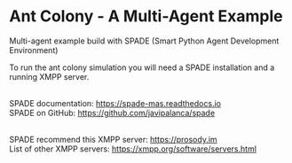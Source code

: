 # Ant Colony - A Multi-Agent Example
Multi-agent example build with SPADE (Smart Python Agent Development Environment)
<br />

To run the ant colony simulation you will need a SPADE installation and a running XMPP server.
<br />
<br />

SPADE documentation: https://spade-mas.readthedocs.io
<br />
SPADE on GitHub: https://github.com/javipalanca/spade
<br />
<br />

SPADE recommend this XMPP server: https://prosody.im
<br />
List of other XMPP servers: https://xmpp.org/software/servers.html
<br />
<br />
